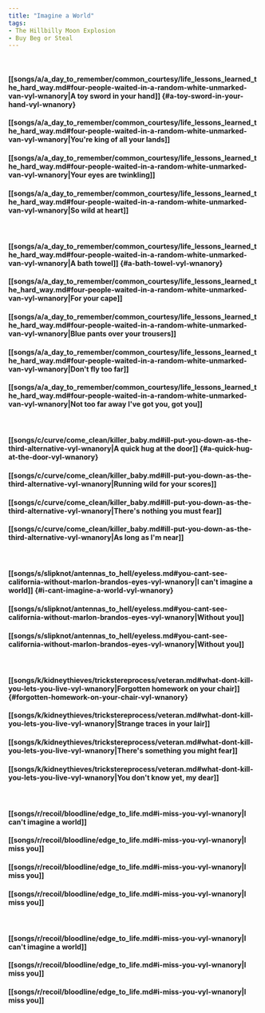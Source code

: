 ```yaml
---
title: "Imagine a World"
tags:
- The Hillbilly Moon Explosion
- Buy Beg or Steal
---
```

&nbsp;
#### [[songs/a/a_day_to_remember/common_courtesy/life_lessons_learned_the_hard_way.md#four-people-waited-in-a-random-white-unmarked-van-vyl-wnanory|A toy sword in your hand]] {#a-toy-sword-in-your-hand-vyl-wnanory}
#### [[songs/a/a_day_to_remember/common_courtesy/life_lessons_learned_the_hard_way.md#four-people-waited-in-a-random-white-unmarked-van-vyl-wnanory|You're king of all your lands]]
#### [[songs/a/a_day_to_remember/common_courtesy/life_lessons_learned_the_hard_way.md#four-people-waited-in-a-random-white-unmarked-van-vyl-wnanory|Your eyes are twinkling]]
#### [[songs/a/a_day_to_remember/common_courtesy/life_lessons_learned_the_hard_way.md#four-people-waited-in-a-random-white-unmarked-van-vyl-wnanory|So wild at heart]]
&nbsp;
#### [[songs/a/a_day_to_remember/common_courtesy/life_lessons_learned_the_hard_way.md#four-people-waited-in-a-random-white-unmarked-van-vyl-wnanory|A bath towel]] {#a-bath-towel-vyl-wnanory}
#### [[songs/a/a_day_to_remember/common_courtesy/life_lessons_learned_the_hard_way.md#four-people-waited-in-a-random-white-unmarked-van-vyl-wnanory|For your cape]]
#### [[songs/a/a_day_to_remember/common_courtesy/life_lessons_learned_the_hard_way.md#four-people-waited-in-a-random-white-unmarked-van-vyl-wnanory|Blue pants over your trousers]]
#### [[songs/a/a_day_to_remember/common_courtesy/life_lessons_learned_the_hard_way.md#four-people-waited-in-a-random-white-unmarked-van-vyl-wnanory|Don't fly too far]]
#### [[songs/a/a_day_to_remember/common_courtesy/life_lessons_learned_the_hard_way.md#four-people-waited-in-a-random-white-unmarked-van-vyl-wnanory|Not too far away   I've got you, got you]]
&nbsp;
#### [[songs/c/curve/come_clean/killer_baby.md#ill-put-you-down-as-the-third-alternative-vyl-wnanory|A quick hug at the door]] {#a-quick-hug-at-the-door-vyl-wnanory}
#### [[songs/c/curve/come_clean/killer_baby.md#ill-put-you-down-as-the-third-alternative-vyl-wnanory|Running wild for your scores]]
#### [[songs/c/curve/come_clean/killer_baby.md#ill-put-you-down-as-the-third-alternative-vyl-wnanory|There's nothing you must fear]]
#### [[songs/c/curve/come_clean/killer_baby.md#ill-put-you-down-as-the-third-alternative-vyl-wnanory|As long as I'm near]]
&nbsp;
#### [[songs/s/slipknot/antennas_to_hell/eyeless.md#you-cant-see-california-without-marlon-brandos-eyes-vyl-wnanory|I can't imagine a world]] {#i-cant-imagine-a-world-vyl-wnanory}
#### [[songs/s/slipknot/antennas_to_hell/eyeless.md#you-cant-see-california-without-marlon-brandos-eyes-vyl-wnanory|Without you]]
#### [[songs/s/slipknot/antennas_to_hell/eyeless.md#you-cant-see-california-without-marlon-brandos-eyes-vyl-wnanory|Without you]]
&nbsp;
#### [[songs/k/kidneythieves/trickstereprocess/veteran.md#what-dont-kill-you-lets-you-live-vyl-wnanory|Forgotten homework on your chair]] {#forgotten-homework-on-your-chair-vyl-wnanory}
#### [[songs/k/kidneythieves/trickstereprocess/veteran.md#what-dont-kill-you-lets-you-live-vyl-wnanory|Strange traces in your lair]]
#### [[songs/k/kidneythieves/trickstereprocess/veteran.md#what-dont-kill-you-lets-you-live-vyl-wnanory|There's something you might fear]]
#### [[songs/k/kidneythieves/trickstereprocess/veteran.md#what-dont-kill-you-lets-you-live-vyl-wnanory|You don't know yet, my dear]]
&nbsp;
#### [[songs/r/recoil/bloodline/edge_to_life.md#i-miss-you-vyl-wnanory|I can't imagine a world]]
#### [[songs/r/recoil/bloodline/edge_to_life.md#i-miss-you-vyl-wnanory|I miss you]]
#### [[songs/r/recoil/bloodline/edge_to_life.md#i-miss-you-vyl-wnanory|I miss you]]
#### [[songs/r/recoil/bloodline/edge_to_life.md#i-miss-you-vyl-wnanory|I miss you]]
&nbsp;
#### [[songs/r/recoil/bloodline/edge_to_life.md#i-miss-you-vyl-wnanory|I can't imagine a world]]
#### [[songs/r/recoil/bloodline/edge_to_life.md#i-miss-you-vyl-wnanory|I miss you]]
#### [[songs/r/recoil/bloodline/edge_to_life.md#i-miss-you-vyl-wnanory|I miss you]]
